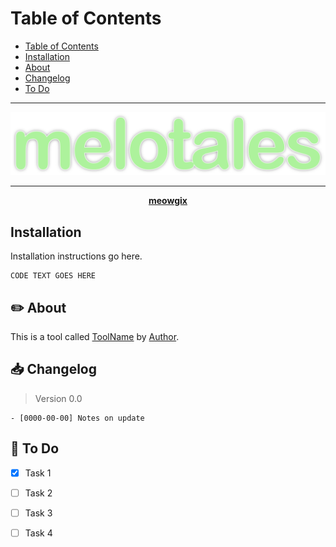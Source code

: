 <p align="center>
  <img src="https://" width="100%" height="300">
</p>

# Table of Contents

- [Table of Contents](#table-of-contents)
- [Installation](#installation)
- [About](#about)
- [Changelog](#changelog)
- [To Do](#todo)

********************

![melotales-logo](/images/melotales.svg)

********************

<p align="center"><b><a href="https://meowgix.com/">meowgix</a></b></p>

## Installation

Installation instructions go here.

```
CODE TEXT GOES HERE
```

## ✏️ About

This is a tool called [ToolName](https://toolwebsite) by [Author](https://authorpage).

## 📥 Changelog

> Version 0.0

```
- [0000-00-00] Notes on update
```

## 📌 To Do

- [x] Task 1 
- [ ] Task 2
- [ ] Task 3
- [ ] Task 4


